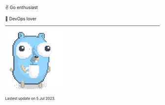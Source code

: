 :v: Go enthusiast

:muscle: DevOps lover

---

![Image alt text](/images/gopher_with_coffee.gif)


<sub>Lastest update on 5 Jul 2023.</sub>

